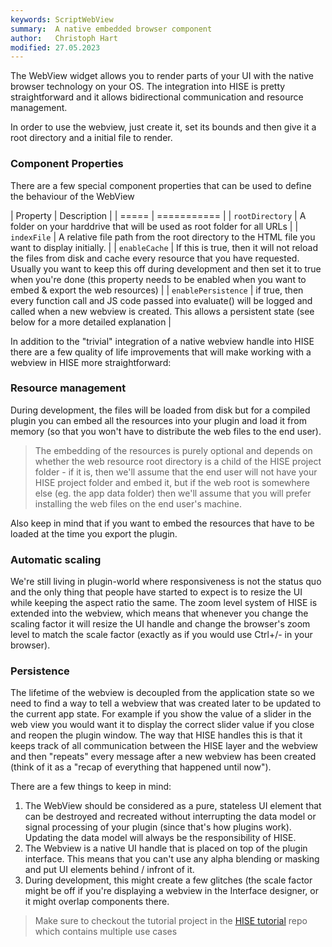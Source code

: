```yaml
---
keywords: ScriptWebView
summary:  A native embedded browser component
author:   Christoph Hart
modified: 27.05.2023
---
```

  
The WebView widget allows you to render parts of your UI with the native browser technology on your OS. The integration into HISE is pretty straightforward and it allows bidirectional communication and resource management.

In order to use the webview, just create it, set its bounds and then give it a root directory and a initial file to render. 

### Component Properties

There are a few special component properties that can be used to define the behaviour of the WebView

| Property | Description |
| =====    | =========== |
| `rootDirectory` | A folder on your harddrive that will be used as root folder for all URLs |
| `indexFile` | A relative file path from the root directory to the HTML file you want to display initially. |
| `enableCache` | If this is true, then it will not reload the files from disk and cache every resource that you have requested. Usually you want to keep this off during development and then set it to true when you're done (this property needs to be enabled when you want to embed & export the web resources) |
| `enablePersistence` | if true, then every function call and JS code passed into evaluate() will be logged and called when a new webview is created. This allows a persistent state (see below for a more detailed explanation |

In addition to the "trivial" integration of a native webview handle into HISE there are a few quality of life improvements that will make working with a webview in HISE more
straightforward:

### Resource management

During development, the files will be loaded from disk but for a compiled plugin you can embed all the resources into your plugin and load it from memory (so that you won't have to distribute the web files to the end user).

> The embedding of the resources is purely optional and depends on whether the web resource root directory is a child of the HISE project folder - if it is, then we'll assume that the end user will not have your HISE project folder and embed it, but if the web root is somewhere else (eg. the app data folder) then we'll assume that you will prefer installing the web files on the end user's machine.

Also keep in mind that if you want to embed the resources that have to be loaded at the time you export the plugin.

### Automatic scaling 

We're still living in plugin-world where responsiveness is not the status quo and the only thing that people have started to expect is to resize the UI while keeping the aspect ratio the same. The zoom level system of HISE is extended into the webview, which means that whenever you change the scaling factor it will resize the UI handle and change the browser's zoom level to match the scale factor (exactly as if you would use Ctrl+/- in your browser).

### Persistence

The lifetime of the webview is decoupled from the application state so we need to find a way to tell a webview that was created later to be updated to the current app state. For example if you show the value of a slider in the web view you would want it to display the correct slider value if you close and reopen the plugin window. The way that HISE handles this is that it keeps track of all communication between the HISE layer and the webview and then "repeats" every message after a new webview has been created (think of it as a "recap of everything that happened until now").

There are a few things to keep in mind:

1. The WebView should be considered as a pure, stateless UI element that can be destroyed and recreated without interrupting the data model or signal processing of your plugin (since that's how plugins work). Updating the data model will always be the responsibility of HISE.
2. The Webview is a native UI handle that is placed on top of the plugin interface. This means that you can't use any alpha blending or masking and put UI elements behind / infront of it.
3. During development, this might create a few glitches (the scale factor might be off if you're displaying a webview in the Interface designer, or it might overlap   components there.
   
> Make sure to checkout the tutorial project in the [HISE  tutorial](https://github.com/christophhart/hise_tutorial/WebViewExample) repo which contains multiple use cases

